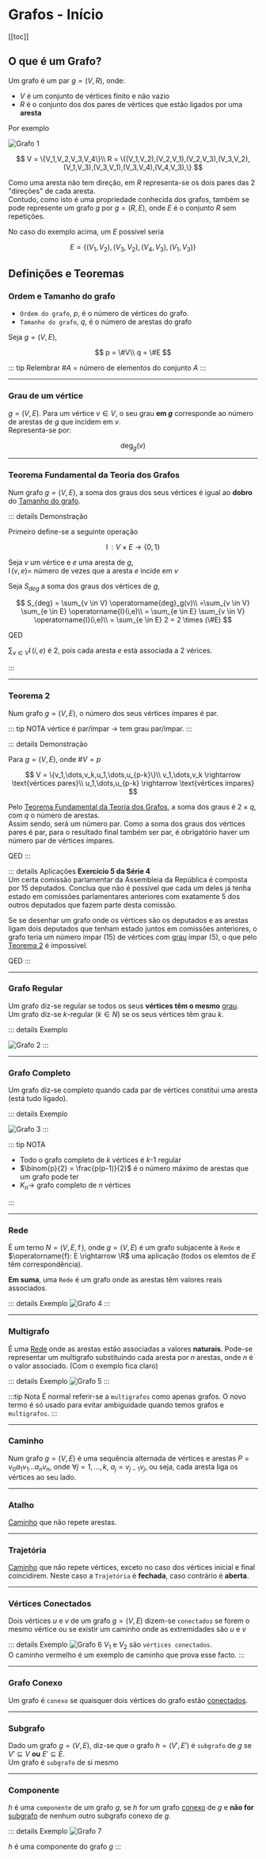 # Grafos - Início

[[toc]]

## O que é um Grafo?

Um grafo é um par $g = (V,R)$, onde:

- $V$ é um conjunto de vértices finito e não vazio
- $R$ é o conjunto dos dos pares de vértices que estão ligados por uma **aresta**

Por exemplo

![Grafo 1](./imgs/0018-grafo1.png)

$$
V = \{V_1,V_2,V_3,V_4\}\\
R = \{(V_1,V_2),(V_2,V_1),(V_2,V_3),(V_3,V_2),(V_1,V_3),(V_3,V_1),(V_3,V_4),(V_4,V_3),\}
$$

Como uma aresta não tem direção, em $R$ representa-se os dois pares das $2$ "direções" de cada aresta.  
Contudo, como isto é uma propriedade conhecida dos grafos, também se pode represente um grafo $g$ por $g = (R,E)$, onde $E$ é o conjunto $R$ sem repetições.

No caso do exemplo acima, um $E$ possível seria

$$E = \{(V_1,V_2),(V_3,V_2),(V_4,V_3),(V_1,V_3)\}$$

## Definições e Teoremas

### Ordem e Tamanho do grafo

- `Ordem do grafo`, $p$, é o número de vértices do grafo.
- `Tamanho do grafo`, $q$, é o número de arestas do grafo

Seja $g = (V,E)$,

$$
p = \#V\\
q = \#E
$$

::: tip Relembrar
$\#A$ = número de elementos do conjunto $A$
:::

---

### Grau de um vértice

$g = (V,E)$. Para um vértice $v\in V$, o seu grau **em $g$** corresponde ao número de arestas de $g$ que incidem em $v$.  
Representa-se por:

$$\operatorname{deg}_g(v)$$

---

### Teorema Fundamental da Teoria dos Grafos

Num grafo $g=(V,E)$, a soma dos graus dos seus vértices é igual ao **dobro** do [Tamanho do grafo](#ordem-e-tamanho-do-grafo).

::: details Demonstração

Primeiro define-se a seguinte operação

$$\operatorname{I}:V \times E \rightarrow \{0,1\}$$

Seja $v$ um vértice e $e$ uma aresta de $g$,  
$\operatorname{I}(v,e) =$ número de vezes que a aresta $e$ incide em $v$

Seja $S_{deg}$ a soma dos graus dos vértices de $g$,

$$
S_{deg} = \sum_{v \in V} \operatorname{deg}_g(v)\\
=\sum_{v \in V} \sum_{e \in E} \operatorname{I}(i,e)\\
= \sum_{e \in E} \sum_{v \in V} \operatorname{I}(i,e)\\
= \sum_{e \in E} 2
= 2 \times (\#E)
$$

QED

$\sum_{v \in V} \operatorname{I}(i,e)$ é 2, pois cada aresta $e$ está associada a 2 vérices.

:::

---

### Teorema 2

Num grafo $g = (V,E)$, o número dos seus vértices ímpares é par.

::: tip NOTA
vértice é par/ímpar $\rightarrow$ tem grau par/ímpar.
:::

::: details Demonstração

Para $g = (V,E)$, onde $\#V=p$

$$
V = \{v_1,\dots,v_k,u_1,\dots,u_{p-k}\}\\
v_1,\dots,v_k \rightarrow \text{vértices pares}\\
u_1,\dots,u_{p-k} \rightarrow \text{vértices ímpares}
$$

Pelo [Teorema Fundamental da Teoria dos Grafos](#teorema-fundamental-da-teoria-dos-grafos), a soma dos graus é $2\times q$, com $q$ o número de arestas.  
Assim sendo, será um número par. Como a soma dos graus dos vértices pares é par, para o resultado final também ser par, é obrigatório haver um número par de vértices ímpares.

QED
:::

::: details Aplicações
**Exercício 5 da Série 4**  
Um certa comissão parlamentar da Assembleia da República é composta por 15 deputados. Conclua que
não é possível que cada um deles já tenha estado em comissões parlamentares anteriores com exatamente 5
dos outros deputados que fazem parte desta comissão.

Se se desenhar um grafo onde os vértices são os deputados e as arestas ligam dois deputados que tenham estado juntos em comissões anteriores, o grafo teria um número ímpar $(15)$ de vértices com [grau](#grau-de-um-vertice) ímpar $(5)$, o que pelo [Teorema 2](#teorema-2) é impossível.

QED
:::

---

### Grafo Regular

Um grafo diz-se regular se todos os seus **vértices têm o mesmo** [grau](#grau-de-um-vertice).  
Um grafo diz-se $k$-regular $(k \in N)$ se os seus vértices têm grau $k$.

::: details Exemplo

![Grafo 2](./imgs/0018-grafo7.png)
:::

---

### Grafo Completo

Um grafo diz-se completo quando cada par de vértices constitui uma aresta (está tudo ligado).

::: details Exemplo

![Grafo 3](./imgs/0018-grafo2.png)
:::

::: tip NOTA

- Todo o grafo completo de $k$ vértices é $k$-1 regular
- $\binom{p}{2} = \frac{p(p-1)}{2}$ é o número máximo de arestas que um grafo pode ter
- $K_n \rightarrow$ grafo completo de $n$ vértices

:::

---

### Rede

É um terno $N = (V,E,\operatorname{f})$, onde $g=(V,E)$ é um grafo subjacente à `Rede` e $\operatorname{f}: E \rightarrow \R$ uma aplicação (todos os elemtos de $E$ têm correspondência).

**Em suma**, uma `Rede` é um grafo onde as arestas têm valores reais associados.

::: details Exemplo
![Grafo 4](./imgs/0018-grafo3.png)
:::

---

### Multigrafo

É uma [Rede](#rede) onde as arestas estão associadas a valores **naturais**.
Pode-se representar um multigrafo substituindo cada aresta por $n$ arestas, onde $n$ é o valor associado. (Com o exemplo fica claro)

::: details Exemplo
![Grafo 5](./imgs/0018-grafo4.png)
:::

:::tip Nota
É normal referir-se a `multigrafos` como apenas grafos. O novo termo é só usado para evitar ambiguidade quando temos grafos e `multigrafos`.
:::

---

### Caminho

Num grafo $g=(V,E)$ é uma sequência alternada de vértices e arestas $P = v_0a_1v_1\dots a_nv_n$, onde $\forall j = 1,\dots,k$, $a_j = v_{j-1}v_j$, ou seja, cada aresta liga os vértices ao seu lado.

---

### Atalho

[Caminho](#caminho) que não repete arestas.

---

### Trajetória

[Caminho](#caminho) que não repete vértices, exceto no caso dos vértices inicial e final coincidirem. Neste caso a `Trajetória` é **fechada**, caso contrário é **aberta**.

---

### Vértices Conectados

Dois vértices $u$ e $v$ de um grafo $g = (V,E)$ dizem-se `conectados` se forem o mesmo vértice ou se existir um caminho onde as extremidades são $u$ e $v$

::: details Exemplo
![Grafo 6](./imgs/0018-grafo5.png)
$V_1$ e $V_2$ são `vértices conectados`.  
O caminho vermelho é um exemplo de caminho que prova esse facto.
:::

---

### Grafo Conexo

Um grafo é `conexo` se quaisquer dois vértices do grafo estão [conectados](#vertices-conectados).

---

### Subgrafo

Dado um grafo $g=(V,E)$, diz-se que o grafo $h = (V',E')$ é `subgrafo` de $g$ se $V' \subseteq V$ **ou** $E'\subseteq E$.  
Um grafo é `subgrafo` de si mesmo

---

### Componente

$h$ é uma `componente` de um grafo $g$, se $h$ for um grafo [conexo](#grafo-conexo) de $g$ e **não for** [subgrafo](#subgrafo) de nenhum outro subgrafo conexo de $g$.

::: details Exemplo
![Grafo 7](./imgs/0018-grafo6.png)

$h$ é uma componente do grafo $g$
:::
